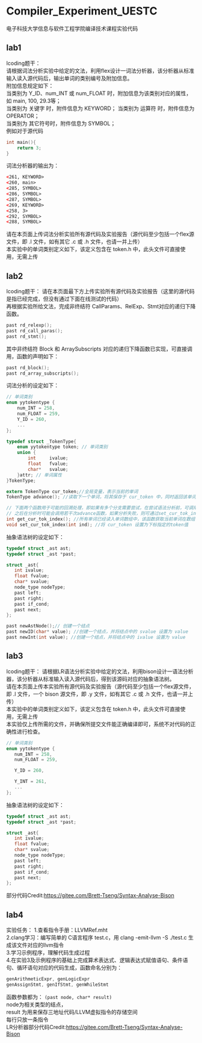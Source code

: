 # Compiler_Experiment_UESTC
电子科技大学信息与软件工程学院编译技术课程实验代码
## lab1
Icoding题干：   
请根据词法分析实验中给定的文法，利用flex设计一词法分析器，该分析器从标准输入读入源代码后，输出单词的类别编号及附加信息。  
附加信息规定如下：   
当类别为 Y_ID、num_INT 或 num_FLOAT 时，附加信息为该类别对应的属性，如 main, 100, 29.3等；   
当类别为 关键字 时，附件信息为 KEYWORD； 当类别为 运算符 时，附件信息为 OPERATOR；   
当类别为 其它符号时，附件信息为 SYMBOL；   
例如对于源代码  
```C
int main(){
    return 3;
}
```
词法分析器的输出为：  
```HTML
<261, KEYWORD>
<260, main>
<285, SYMBOL>
<286, SYMBOL>
<287, SYMBOL>
<269, KEYWORD>
<258, 3>
<292, SYMBOL>
<288, SYMBOL>
```
请在本页面上传词法分析实验所有源代码及实验报告（源代码至少包括一个flex源文件，即 .l 文件，如有其它 .c 或 .h 文件，也请一并上传）  
本实验中的单词类别定义如下，该定义包含在 token.h 中，此头文件可直接使用，无需上传  
## lab2
Icoding题干：
请在本页面最下方上传实验所有源代码及实验报告（这里的源代码是指已经完成，但没有通过下面在线测试的代码）  
再根据实验所给文法，完成非终结符 CallParams、RelExp、Stmt对应的递归下降函数。  
```C
past rd_relexp();
past rd_call_paras();
past rd_stmt();
```
其中非终结符 Block 和 ArraySubscripts 对应的递归下降函数已实现，可直接调用，函数的声明如下：  
```C
past rd_block();
past rd_array_subscripts();
```
词法分析的设定如下：  
```C
// 单词类别
enum yytokentype {
	num_INT = 258,
	num_FLOAT = 259,
	Y_ID = 260,
	...
};

typedef struct _TokenType{
	enum yytokentype token; // 单词类别
	union {
		int		ivalue;
		float   fvalue;
		char*	svalue;
	}attr; // 单词属性
}TokenType;

extern TokenType cur_token;//全局变量，表示当前的单词
TokenType advance(); //读取下一个单词，将其保存于 cur_token 中，同时返回该单词

// 下面两个函数用于可能的回溯处理，即如果有多个分支需要尝试，在尝试语法分析前，可调用get_cur_tok_index获取当前单词的位置，
// 之后在分析时可能会调用若干次advance函数，如果分析失败，则可通过set_cur_tok_index函数重置当前单词的位置。
int get_cur_tok_index(); //所有单词已经读入单词数组中，该函数获取当前单词在数组中的下标
void set_cur_tok_index(int ind); //将 cur_token 设置为下标指定的token值
```
抽象语法树的设定如下：  
```C
typedef struct _ast ast;
typedef struct _ast *past;

struct _ast{
   int ivalue;
   float fvalue;
   char* svalue;
   node_type nodeType;
   past left;
   past right;
   past if_cond;
   past next;
};

past newAstNode();// 创建一个结点
past newID(char* value); //创建一个结点，并将结点中的 svalue 设置为 value
past newInt(int value); //创建一个结点，并将结点中的 ivalue 设置为 value
```
## lab3
Icoding题干：
请根据LR语法分析实验中给定的文法，利用bison设计一语法分析器，该分析器从标准输入读入源代码后，得到该源码对应的抽象语法树。  
请在本页面上传本实验所有源代码及实验报告（源代码至少包括一个flex源文件，即 .l 文件，一个 bison 源文件，即 .y 文件，如有其它 .c 或 .h 文件，也请一并上传）  
本实验中的单词类别定义如下，该定义包含在 token.h 中，此头文件可直接使用，无需上传  
本实验仅上传所需的文件，并确保所提交文件能正确编译即可，系统不对代码的正确性进行检查。  
```C
// 单词类别
enum yytokentype {
   num_INT = 258,
   num_FLOAT = 259,

   Y_ID = 260,

   Y_INT = 261,
   ...
};
```
抽象语法树的设定如下：  
```C
typedef struct _ast ast;
typedef struct _ast *past;

struct _ast{
   int ivalue;
   float fvalue;
   char* svalue;
   node_type nodeType;
   past left;
   past right;
   past if_cond;
   past next;
};
```
部分代码Credit:https://gitee.com/Brett-Tseng/Syntax-Analyse-Bison
## lab4
实验任务：
1.查看指令手册：LLVMRef.mht  
2.clang学习：编写简单的 C语言程序 test.c，用 clang -emit-llvm -S ./test.c 生成该文件对应的llvm指令  
3.学习示例程序，理解代码生成过程  
4.在实验3及示例程序的基础上完成算术表达式、逻辑表达式赋值语句、条件语句、循环语句对应的代码生成，函数命名分别为：  
```C
genArithmeticExpr, genLogicExpr
genAssignStmt, genIfStmt, genWhileStmt
```
 函数参数都为： ``(past node, char* result)``  
         node为相关类型的结点，  
         result 为用来保存三地址代码/LLVM虚拟指令的存储空间  
         每行只放一条指令  
LR分析器部分代码Credit:https://gitee.com/Brett-Tseng/Syntax-Analyse-Bison  
